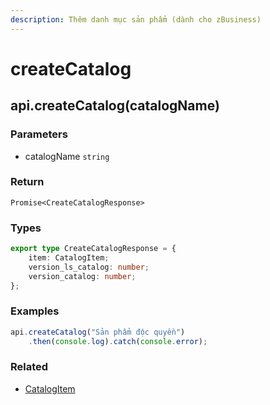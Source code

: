 ```yaml
---
description: Thêm danh mục sản phẩm (dành cho zBusiness)
---
```


# createCatalog

## api.createCatalog(catalogName)

### Parameters

* catalogName `string`

### Return

`Promise<CreateCatalogResponse>`

### Types

```typescript
export type CreateCatalogResponse = {
    item: CatalogItem;
    version_ls_catalog: number;
    version_catalog: number;
};
```

### Examples

```typescript
api.createCatalog("Sản phẩm độc quyền")
    .then(console.log).catch(console.error);
```

### Related

* [CatalogItem](../models/catalog)
